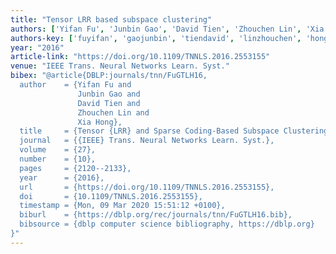 ```yaml
---
title: "Tensor LRR based subspace clustering"
authors: ['Yifan Fu', 'Junbin Gao', 'David Tien', 'Zhouchen Lin', 'Xia Hong 0001']
authors-key: ['fuyifan', 'gaojunbin', 'tiendavid', 'linzhouchen', 'hongxia']
year: "2016"
article-link: "https://doi.org/10.1109/TNNLS.2016.2553155"
venue: "IEEE Trans. Neural Networks Learn. Syst."
bibex: "@article{DBLP:journals/tnn/FuGTLH16,
  author    = {Yifan Fu and
               Junbin Gao and
               David Tien and
               Zhouchen Lin and
               Xia Hong},
  title     = {Tensor {LRR} and Sparse Coding-Based Subspace Clustering},
  journal   = {{IEEE} Trans. Neural Networks Learn. Syst.},
  volume    = {27},
  number    = {10},
  pages     = {2120--2133},
  year      = {2016},
  url       = {https://doi.org/10.1109/TNNLS.2016.2553155},
  doi       = {10.1109/TNNLS.2016.2553155},
  timestamp = {Mon, 09 Mar 2020 15:51:12 +0100},
  biburl    = {https://dblp.org/rec/journals/tnn/FuGTLH16.bib},
  bibsource = {dblp computer science bibliography, https://dblp.org}
}"
---
```

